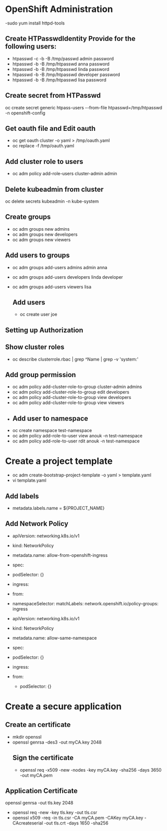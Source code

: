 # OpenShift Administration
 -sudo yum install httpd-tools
 
 ## Create HTPasswdIdentity Provide for the following users:
  - htpasswd -c -b -B /tmp/passwd admin password
  - htpasswd -b -B /tmp/htpasswd anna password
  - htpasswd -b -B /tmp/htpasswd linda password
  - htpasswd -b -B /tmp/htpasswd developer password
  - htpasswd -b -B /tmp/htpasswd lisa password

## Create secret from HTPasswd
oc create secret generic htpass-users --from-file htpasswd=/tmp/htpasswd -n openshift-config

## Get oauth file and Edit oauth
- oc get oauth cluster -o yaml > /tmp/oauth.yaml
- oc replace -f /tmp/oauth.yaml

## Add cluster role to users
- oc adm policy add-role-users cluster-admin admin
## Delete kubeadmin from cluster
oc delete secrets kubeadmin -n kube-system

## Create groups
- oc adm groups new admins
- oc adm groups new developers
- oc adm groups new viewers

## Add users to groups
- oc adm groups add-users admins admin anna
- oc adm groups add-users developers linda developer
- oc adm groups add-users viewers lisa

  ## Add users
  - oc create user joe
## Setting up Authorization

## Show cluster roles
  - oc describe clusterrole.rbac | grep ^Name | grep -v 'system:'
    
## Add group permission
- oc adm policy add-cluster-role-to-group cluster-admin admins
- oc adm policy add-cluster-role-to-group edit developers
- oc adm policy add-cluster-role-to-group view developers
- oc adm policy add-cluster-role-to-group view viewers
- 
  ## Add user to namespace
- oc create namespace test-namespace
- oc adm policy add-role-to-user view anouk -n test-namespace
- oc adm policy add-role-to-user rdit anouk -n test-namespace

# Create a project template
- oc adm create-bootstrap-project-template -o yaml > template.yaml
- vi template.yaml
## Add labels
- metadata.labels.name = ${PROJECT_NAME}
## Add Network Policy
- apiVersion: networking.k8s.io/v1
- kind: NetworkPolicy
- metadata.name: allow-from-openshift-ingress
- spec:
-   podSelector: {}
-   ingress:
   - from:
   - namespaceSelector:
       matchLabels:
          network.openshift.io/policy-groups: ingress
  
- apiVersion: networking.k8s.io/v1
- kind: NetworkPolicy
- metadata.name: allow-same-namespace
- spec:
-   podSelector: {}
-   ingress:
   - from:
     - podSelector: {}

# Create a secure application
## Create an certificate
- mkdir openssl
- openssl genrsa -des3 -out myCA.key 2048
  ## Sign the certificate
  - openssl req -x509 -new -nodes -key myCA.key -sha256 -days 3650 -out myCA.pem

 ## Application Certificate
 openssl genrsa -out tls.key 2048
 - openssl req -new -key tls.key -out tls.csr
 - openssl x509 -req -in tls.csr -CA myCA.pem -CAKey myCA.key -CAcreateserial -out tls.crt -days 1650 -sha256
 

  

 
 
